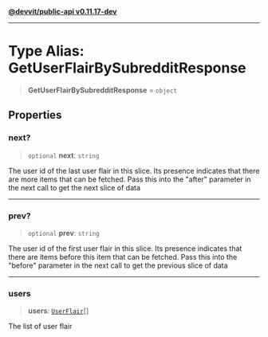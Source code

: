[**@devvit/public-api v0.11.17-dev**](../../README.md)

---

# Type Alias: GetUserFlairBySubredditResponse

> **GetUserFlairBySubredditResponse** = `object`

## Properties

<a id="next"></a>

### next?

> `optional` **next**: `string`

The user id of the last user flair in this slice. Its presence indicates
that there are more items that can be fetched. Pass this into the "after" parameter
in the next call to get the next slice of data

---

<a id="prev"></a>

### prev?

> `optional` **prev**: `string`

The user id of the first user flair in this slice. Its presence indicates
that there are items before this item that can be fetched. Pass this into the "before" parameter
in the next call to get the previous slice of data

---

<a id="users"></a>

### users

> **users**: [`UserFlair`](UserFlair.md)[]

The list of user flair
